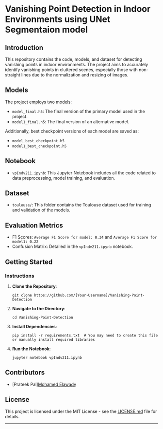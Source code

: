 

# Vanishing Point Detection in Indoor Environments using UNet Segmentaion model

## Introduction
This repository contains the code, models, and dataset for detecting vanishing points in indoor environments. The project aims to accurately identify vanishing points in cluttered scenes, especially those with non-straight lines due to the normalization and resizing of images.

## Models
The project employs two models:
- `model_final.h5`: The final version of the primary model used in the project.
- `model1_final.h5`: The final version of an alternative model.

Additionally, best checkpoint versions of each model are saved as:
- `model_best_checkpoint.h5`
- `model1_best_checkpoint.h5`

## Notebook
- `vpIndv211.ipynb`: This Jupyter Notebook includes all the code related to data preprocessing, model training, and evaluation.

## Dataset
- `toulouse/`: This folder contains the Toulouse dataset used for training and validation of the models.

## Evaluation Metrics
- F1 Scores: `Average F1 Score for model: 0.34` and `Average F1 Score for model1: 0.22`
- Confusion Matrix: Detailed in the `vpIndv211.ipynb` notebook.

## Getting Started



### Instructions

1. **Clone the Repository**:  
   ```
   git clone https://github.com/[Your-Username]/Vanishing-Point-Detection
   ```

2. **Navigate to the Directory**:  
   ```
   cd Vanishing-Point-Detection
   ```

3. **Install Dependencies**:  
   ```
   pip install -r requirements.txt  # You may need to create this file or manually install required libraries
   ```

4. **Run the Notebook**:  
   ```
   jupyter notebook vpIndv211.ipynb
   ```

## Contributors
- [Prateek Pal][Mohamed Elawady](https://github.com/[walter789])

## License
This project is licensed under the MIT License - see the [LICENSE.md](LICENSE.md) file for details.  

---


